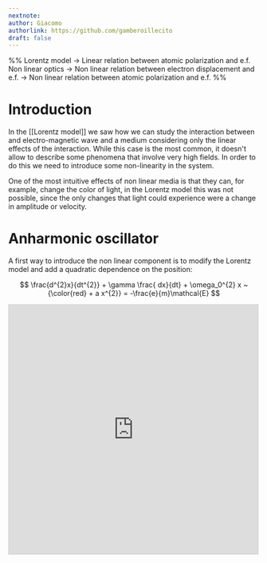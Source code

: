 ```yaml
---
nextnote: 
author: Giacomo
authorlink: https://github.com/gamberoillecito
draft: false
---
```

%%
Lorentz model -> Linear relation between atomic polarization and e.f.
Non linear optics -> Non linear relation between electron displacement and e.f. -> Non linear relation between atomic polarization and e.f.
%%

# Introduction

In the [[Lorentz model]] we saw how we can study the interaction between and electro-magnetic wave and a medium considering only the linear effects of the interaction. While this case is the most common, it doesn't allow to describe some phenomena that involve very high fields. In order to do this we need to introduce some non-linearity in the system.

One of the most intuitive effects of non linear media is that they can, for example, change the color of light, in the Lorentz model this was not possible, since the only changes that light could experience were a change in amplitude or velocity.

# Anharmonic oscillator

A first way to introduce the non linear component is to modify the Lorentz model and add a quadratic dependence on the position: 

$$
\frac{d^{2}x}{dt^{2}} + \gamma \frac{ dx}{dt} + \omega_0^{2} x ~ {\color{red} + a x^{2}} = -\frac{e}{m}\mathcal{E}
$$


<iframe src="https://www.desmos.com/calculator/8licmde9se?embed" width="500" height="500" style="border: 1px solid #ccc" frameborder=0></iframe>

